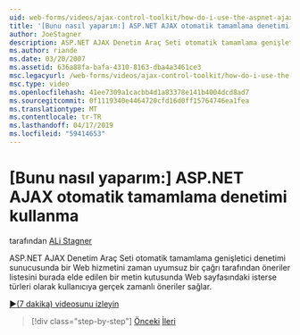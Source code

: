 ```yaml
---
uid: web-forms/videos/ajax-control-toolkit/how-do-i-use-the-aspnet-ajax-autocomplete-control
title: '[Bunu nasıl yaparım:] ASP.NET AJAX otomatik tamamlama denetimi kullanın | Microsoft Docs'
author: JoeStagner
description: ASP.NET AJAX Denetim Araç Seti otomatik tamamlama genişletici denetiminden gerçek zamanlı öneriler, biz bir metin kutusuna isterse türleri olarak kullanıcıya sağlar...
ms.author: riande
ms.date: 03/20/2007
ms.assetid: 636a88fa-bafa-4310-8163-dba4a3461ce3
msc.legacyurl: /web-forms/videos/ajax-control-toolkit/how-do-i-use-the-aspnet-ajax-autocomplete-control
msc.type: video
ms.openlocfilehash: 41ee7309a1cacbb4d1a83378e141b4004dcd8ad7
ms.sourcegitcommit: 0f1119340e4464720cfd16d0ff15764746ea1fea
ms.translationtype: MT
ms.contentlocale: tr-TR
ms.lasthandoff: 04/17/2019
ms.locfileid: "59414653"
---
```

# <a name="how-do-i-use-the-aspnet-ajax-autocomplete-control"></a>[Bunu nasıl yaparım:] ASP.NET AJAX otomatik tamamlama denetimi kullanma

tarafından [ALi Stagner](https://github.com/JoeStagner)

ASP.NET AJAX Denetim Araç Seti otomatik tamamlama genişletici denetimi sunucusunda bir Web hizmetini zaman uyumsuz bir çağrı tarafından öneriler listesini burada elde edilen bir metin kutusunda Web sayfasındaki isterse türleri olarak kullanıcıya gerçek zamanlı öneriler sağlar.

[&#9654;(7 dakika) videosunu izleyin](https://channel9.msdn.com/Blogs/ASP-NET-Site-Videos/how-do-i-use-the-aspnet-ajax-autocomplete-control)

> [!div class="step-by-step"]
> [Önceki](how-do-i-use-the-aspnet-ajax-slider-control.md)
> [İleri](how-do-i-configure-the-aspnet-ajax-calendar-control.md)
